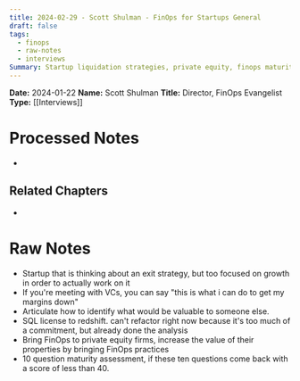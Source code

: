 ```yaml
---
title: 2024-02-29 - Scott Shulman - FinOps for Startups General
draft: false
tags:
  - finops
  - raw-notes
  - interviews
Summary: Startup liquidation strategies, private equity, finops maturity
---
```


**Date:** 2024-01-22
**Name:** Scott Shulman
**Title:** Director, FinOps Evangelist 
**Type:** [[Interviews]]

# Processed Notes
- 

## Related Chapters
- 

# Raw Notes
- Startup that is thinking about an exit strategy, but too focused on growth in order to actually work on it
- If you're meeting with VCs, you can say "this is what i can do to get my margins down"
- Articulate how to identify what would be valuable to someone else.
- SQL license to redshift. can't refactor right now because it's too much of a commitment, but already done the analysis
- Bring FinOps to private equity firms, increase the value of their properties by bringing FinOps practices
- 10 question maturity assessment, if these ten questions come back with a score of less than 40.